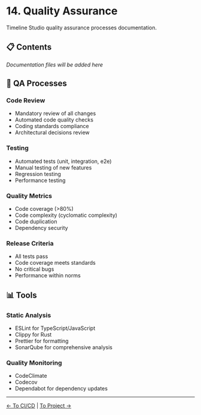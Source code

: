 # 14. Quality Assurance

Timeline Studio quality assurance processes documentation.

## 📋 Contents

*Documentation files will be added here*

## 🎯 QA Processes

### Code Review
- Mandatory review of all changes
- Automated code quality checks
- Coding standards compliance
- Architectural decisions review

### Testing
- Automated tests (unit, integration, e2e)
- Manual testing of new features
- Regression testing
- Performance testing

### Quality Metrics
- Code coverage (>80%)
- Code complexity (cyclomatic complexity)
- Code duplication
- Dependency security

### Release Criteria
- All tests pass
- Code coverage meets standards
- No critical bugs
- Performance within norms

## 📊 Tools

### Static Analysis
- ESLint for TypeScript/JavaScript
- Clippy for Rust
- Prettier for formatting
- SonarQube for comprehensive analysis

### Quality Monitoring
- CodeClimate
- Codecov
- Dependabot for dependency updates

---

[← To CI/CD](../13_ci_cd/README.md) | [To Project →](../10_project_state/README.md)